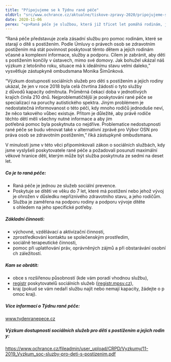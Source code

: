 ```yaml
---
title: "Připojujeme se k Týdnu rané péče"
oldUrl: "src/www.ochrance.cz/aktualne/tiskove-zpravy-2020/pripojujeme-se-k-tydnu-rane-pece"
date: 2020-11-06
perex: "<p>Raná péče je službou, která již třicet let pomáhá rodinám, jimž se narodí dítě s těžkým zdravotním postižením či onemocněním. Bohužel je tato pomoc pro mnoho rodin stále nedostupná, a to především pro její omezenou kapacitu, ale také kvůli nedostatečné informovanosti. Nejen z těchto důvodů se připojujeme k Týdnu rané péče, který probíhá od 2. do 8. listopadu.  </p>"
---
```


<!-- imported from the old website -->

<p>“Raná péče představuje zcela zásadní službu pro pomoc rodinám, které se starají o dítě s postižením. Podle Úmluvy o právech osob se zdravotním postižením má stát povinnost poskytovat těmto dětem a jejich rodinám včasné a komplexní informace, služby a podporu. Cílem je zabránit, aby děti s postižením končily v ústavech, mimo své domovy. Jak bohužel ukázal náš výzkum z letošního roku, situace má k ideálnímu stavu velmi daleko,” vysvětluje zástupkyně ombudsmana Monika Šimůnková. </p><p>“Výzkum dostupnosti sociálních služeb pro děti s postižením a jejich rodiny ukázal, že jen v roce 2018 byla celá čtvrtina žádostí o tyto služby z důvodů kapacity odmítnuta. Průměrná čekací doba v jednotlivých krajích činila 210 dnů. Nejproblematičtější je poskytování rané péče se specializací na poruchy autistického spektra. Jiným problémem je nedostatečná informovanost o této péči, kdy mnoho rodičů jednoduše neví, že něco takového vůbec existuje. Přitom je důležité, aby právě rodiče těchto dětí měli všechny nutné informace a aby jim potřebná pomoc byla poskytnuta co nejdříve. Problematice nedostupnosti rané péče se budu věnovat také v alternativní zprávě pro Výbor OSN pro práva osob se zdravotním postižením,” říká zástupkyně ombudsmana.  </p><p>V minulosti jsme v této věci připomínkovali zákon o sociálních službách, kdy jsme vyslyšeli poskytovatele rané péče a požadovali posunutí maximální věkové hranice dětí, kterým může být služba poskytnuta ze sedmi na deset let.  </p><h5>Co je to raná péče: </h5><p></p><ul><li>Raná péče je jednou ze služeb sociální prevence. </li><li>Poskytuje se dítěti ve věku do 7 let, které má postižení nebo jehož vývoj je ohrožen v důsledku nepříznivého zdravotního stavu, a jeho rodičům. </li><li>Služba je zaměřena na podporu rodiny a podporu vývoje dítěte s ohledem na jeho specifické potřeby. </li></ul><p></p><h5>Základní činnosti:  </h5><ul><li>výchovné, vzdělávací a aktivizační činnosti, </li><li>zprostředkování kontaktu se společenským prostředím,  </li><li>sociálně terapeutické činnosti,  </li><li>pomoc při uplatňování práv, oprávněných zájmů a při obstarávání osobních záležitostí. </li></ul> <h5>Kam se obrátit: </h5> <ul><li>obce s rozšířenou působností (kde vám poradí vhodnou službu), </li><li><a href="https://www.ranapece.cz/koho-mame-kontaktovat/" target="_blank" rel="noreferrer noopener">registr</a> poskytovatelů sociálních služeb (<a href="http://iregistr.mpsv.cz/" target="_blank" rel="noreferrer noopener"><a href="http://iregistr.mpsv.cz/" target="_blank">iregistr.mpsv.cz</a></a>), </li><li>kraj (pokud se vám nedaří službu najít nebo nemají kapacity, žádejte o pomoc kraj).</li></ul><h5>Více informací o Týdnu rané péče: </h5><p><a href="http://www.tydenranepece.cz/" target="_blank" rel="noreferrer noopener">www.tydenranepece.cz</a> </p><h5>Výzkum dostupnosti sociálních služeb pro děti s postižením a jejich rodiny: </h5><p><a href="https://www.ochrance.cz/fileadmin/user_upload/CRPD/Vyzkumy/11-2019_Vyzkum_soc-sluzby-pro-deti-s-postizenim.pdf" target="_blank" rel="noreferrer noopener">https://www.ochrance.cz/fileadmin/user_upload/CRPD/Vyzkumy/11-2019_Vyzkum_soc-sluzby-pro-deti-s-postizenim.pdf</a> </p>
